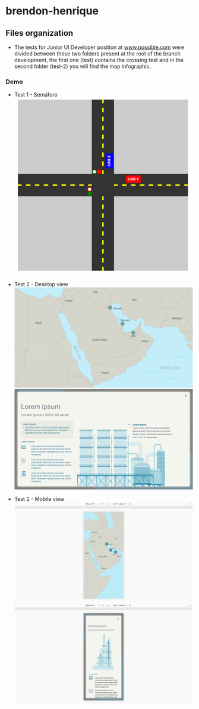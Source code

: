 # brendon-henrique


## Files organization

- The tests for Junior UI Developer position at www.possible.com were divided between these two folders present at the root of the branch development, the first one (test) contains the crossing test and in the second folder (test-2) you will find the map infographic.

### Demo 

- Test 1 - Semáforo 
![Test 1 - Semáforo ](https://raw.githubusercontent.com/BrendonHenrique/Frontend-Developer-Challenge/development/reference.png)

- Test 2 - Desktop view  
![alt text](https://raw.githubusercontent.com/BrendonHenrique/Frontend-Developer-Challenge/development/Desktop1.png)
![alt text](https://raw.githubusercontent.com/BrendonHenrique/Frontend-Developer-Challenge/development/Desktop2.png)

- Test 2 - Mobile view  
![alt text](https://raw.githubusercontent.com/BrendonHenrique/Frontend-Developer-Challenge/development/Mobile1.png)
![alt text](https://raw.githubusercontent.com/BrendonHenrique/Frontend-Developer-Challenge/development/Mobile2.png)

